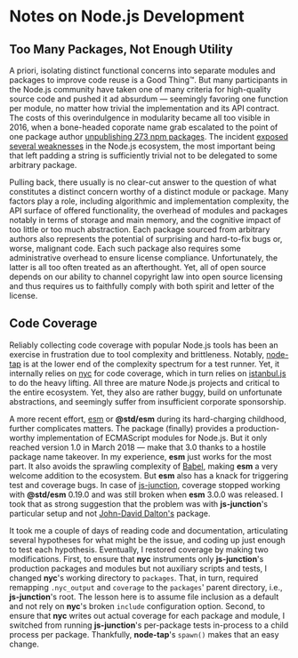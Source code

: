 # Notes on Node.js Development

## Too Many Packages, Not Enough Utility

A priori, isolating distinct functional concerns into separate modules and
packages to improve code reuse is a Good Thing™. But many participants in the
Node.js community have taken one of many criteria for high-quality source code
and pushed it ad absurdum — seemingly favoring one function per module, no
matter how trivial the implementation and its API contract. The costs of this
overindulgence in modularity became all too visible in 2016, when a bone-headed
coporate name grab escalated to the point of one package author [unpublishing
273 npm packages](http://azer.bike/journal/i-ve-just-liberated-my-modules). The
incident [exposed several
weaknesses](http://blog.npmjs.org/post/141577284765/kik-left-pad-and-npm) in the
Node.js ecosystem, the most important being that left padding a string is
sufficiently trivial not to be delegated to some arbitrary package.

Pulling back, there usually is no clear-cut answer to the question of what
constitutes a distinct concern worthy of a distinct module or package. Many
factors play a role, including algorithmic and implementation complexity, the
API surface of offered functionality, the overhead of modules and packages
notably in terms of storage and main memory, and the cognitive impact of too
little or too much abstraction. Each package sourced from arbitrary authors also
represents the potential of surprising and hard-to-fix bugs or, worse, malignant
code. Each such package also requires some administrative overhead to ensure
license compliance. Unfortunately, the latter is all too often treated as an
afterthought. Yet, all of open source depends on our ability to channel
copyright law into open source licensing and thus requires us to faithfully
comply with both spirit and letter of the license.

## Code Coverage

Reliably collecting code coverage with popular Node.js tools has been an
exercise in frustration due to tool complexity and brittleness. Notably,
[node-tap](https://github.com/tapjs/node-tap) is at the lower end of the
complexity spectrum for a test runner. Yet, it internally relies on
[nyc](https://github.com/istanbuljs/nyc) for code coverage, which in turn relies
on [istanbul.js](https://github.com/istanbuljs/istanbuljs) to do the heavy
lifting. All three are mature Node.js projects and critical to the entire
ecosystem. Yet, they also are rather buggy, build on unfortunate abstractions,
and seemingly suffer from insufficient corporate sponsorship.

A more recent effort, [esm](https://github.com/standard-things/esm) or
__@std/esm__ during its hard-charging childhood, further complicates matters.
The package (finally) provides a production-worthy implementation of ECMAScript
modules for Node.js. But it only reached version 1.0 in March 2018 — make that
3.0 thanks to a hostile package name takeover. In my experience, __esm__ just
works for the most part. It also avoids the sprawling complexity of
[Babel](https://babeljs.io), making __esm__ a very welcome addition to the
ecosystem. But __esm__ also has a knack for triggering test and coverage bugs.
In case of [js-junction](https://github.com/apparebit/js-junction), coverage
stopped working with __@std/esm__ 0.19.0 and was still broken when __esm__ 3.0.0
was released. I took that as strong suggestion that the problem was with
__js-junction__'s particular setup and not [John-David
Dalton's](https://github.com/jdalton) package.

It took me a couple of days of reading code and documentation, articulating
several hypotheses for what might be the issue, and coding up just enough to
test each hypothesis. Eventually, I restored coverage by making two
modifications. First, to ensure that __nyc__ instruments only __js-junction__'s
production packages and modules but not auxiliary scripts and tests, I changed
__nyc__'s working directory to `packages`. That, in turn, required remapping
`.nyc_output` and `coverage` to the `packages`' parent directory, i.e.,
__js-junction__'s root. The lesson here is to assume file inclusion as a default
and not rely on __nyc__'s broken `include` configuration option. Second, to
ensure that __nyc__ writes out actual coverage for each package and module, I
switched from running __js-junction__'s per-package tests in-process to a child
process per package. Thankfully, __node-tap__'s `spawn()` makes that an easy
change.
